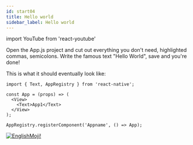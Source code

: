 ```yaml
---
id: start04
title: Hello world
sidebar_label: Hello world
---
```


import YouTube from 'react-youtube'


Open the App.js project and cut out everything you don't need, highlighted commas, semicolons. Write the famous text "Hello World", save and you're done!

<YouTube videoId='has8w-mzVSM' />

This is what it should eventually look like:

```SnackPlayer
import { Text, AppRegistry } from 'react-native';

const App = (props) => (
  <View>
    <Text>App1</Text>
  </View>
);

AppRegistry.registerComponent('Appname', () => App);
```

[![EnglishMoji!](/img/logo/englishmoji.png)](https://link-to.app/xvh7Ush9kl)
